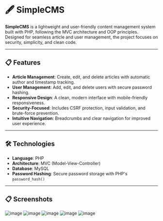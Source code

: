 # 🖋️ SimpleCMS

**SimpleCMS** is a lightweight and user-friendly content management system built with PHP, following the MVC architecture and OOP principles. Designed for seamless article and user management, the project focuses on security, simplicity, and clean code.

---

## 📋 Features

- **Article Management**: Create, edit, and delete articles with automatic author and timestamp tracking.  
- **User Management**: Add, edit, and delete users with secure password hashing.  
- **Responsive Design**: A clean, modern interface with mobile-friendly responsiveness.  
- **Security-Focused**: Includes CSRF protection, input validation, and brute-force prevention.  
- **Intuitive Navigation**: Breadcrumbs and clear navigation for improved user experience.  

---

## 🛠 Technologies

- **Language**: PHP  
- **Architecture**: MVC (Model-View-Controller)  
- **Database**: MySQL  
- **Password Hashing**: Secure password storage with PHP's `password_hash()`

- ---

## 📋 Screenshots

![image](https://github.com/user-attachments/assets/7007fd5b-d018-4555-aa2b-14a3153eedd9)
![image](https://github.com/user-attachments/assets/199e1af5-fe47-4ff9-808e-98119ebae0c9)
![image](https://github.com/user-attachments/assets/ef6ac47d-d623-4961-adea-dd716b48dd12)
![image](https://github.com/user-attachments/assets/b7db21d7-4d5c-427f-bd14-6ec0f3aeaf8c)
![image](https://github.com/user-attachments/assets/d0ef84af-7334-427d-aad9-af884310dc1b)




